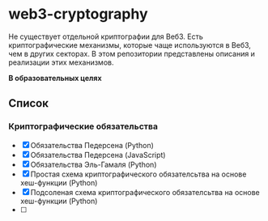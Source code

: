 # web3-cryptography

Не существует отдельной криптографии для Веб3. Есть криптографические механизмы, которые чаще используются в Веб3, чем в других секторах. В этом репозитории представлены описания и реализации этих механизмов.

__В образовательных целях__

## Список

### Криптографические обязательства

- [x] Обязательства Педерсена (Python)
- [x] Обязательства Педерсена (JavaScript)
- [x] Обязательства Эль-Гамаля (Python)
- [x] Простая схема криптографического обязателсьтва на основе хеш-функции (Python)
- [x] Подсоленая схема криптографического обязателсьтва на основе хеш-функции (Python)
- [ ] 
